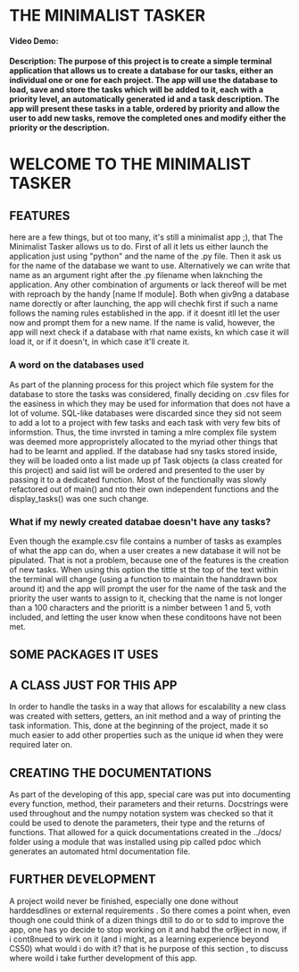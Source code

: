 # THE MINIMALIST TASKER
#### Video Demo:  <URL HERE>
#### Description: The purpose of this project is to create a simple terminal application that allows us to create a database for our tasks, either an individual one or one for each project. The app will use the database to load, save and store the tasks which will be added to it, each with a priority level, an automatically generated id and a task description. The app will present these tasks in a table, ordered by priority and allow the user to add new tasks, remove the completed ones and modify either the priority or the description.

# WELCOME TO THE MINIMALIST TASKER

## FEATURES
here are a few things, but ot too many, it's still a minimalist app ;), that The Minimalist Tasker allows us to do. First of all it lets us either launch the application just using "python" and the name of the .py file. Then it ask us for the name of the database we want to use. Alternatively we can write that name as an argument right after the .py filename when laknching the application. Any other combination of arguments or lack thereof will be met with reproach by the handy [name lf module]. Both when giv9ng a database name dorectly or after launching, the app will chechk first if such a name follows the naming rules established in the app. if it doesnt itll let the user now and prompt them for a new name. If the name is valid, however, the app will next check if a database with rhat name exists, kn which case it will load it, or if it doesn't, in which case it'll create it.

### A word on the databases used
As part of the planning process for this project which file system for the database to store the tasks was considered, finally deciding on .csv files for the easiness in which they may be used for information that does not have a lot of volume. SQL-like databases were discarded since they sid not seem to add a lot to a project with few tasks and each task with very few bits of informstion. Thus, the time invrsted in taming a mlre complex file system was deemed more appropristely allocated to the myriad other things that had to be learnt and applied.
If the database had sny tasks stored inside, they will be loaded onto a list made up pf Task objects (a class created for this project) and said list will be ordered and presented to the user by passing it to a dedicated function. Most of the functionally was slowly refactored out of main() and nto their own independent functions and the display_tasks() was one such change.

### What if my newly created databae doesn't have any tasks?
Even though the example.csv file contains a number of tasks as examples of what the app can do, when a user creates a new database it will not be pipulated. That is not a problem, because one of the features is the creation of new tasks. When using this option the tittle st the top of the text within the terminal will change (using a function to maintain the handdrawn box around it) and the app will prompt the user for the name of the task and the priority the user wants to assign to it, checking that the name is not longer than a 100 characters and the prioritt is a nimber between 1 and 5, voth included, and letting the user know when these conditoons have not been met.

## SOME PACKAGES IT USES


## A CLASS JUST FOR THIS APP
In order to handle the tasks in a way that allows for escalability a new class was created with setters, getters, an init method and a way of printing the task information. This, done at the beginning of the project, made it so much easier to add other properties such as the unique id when they were required later on.

## CREATING THE DOCUMENTATIONS
As part of the developing of this app, special care was put into documenting every function, method, their parameters and their returns. Docstrings were used throughout and the numpy notation system was checked so that it could be used to denote the parameters, their type and the returns of functions. That allowed for a quick documentations created in the ../docs/ folder using a module that was installed using pip called pdoc which generates an automated html documentation file.

## FURTHER DEVELOPMENT 
A project woild never be finished, especially one done without harddesdlines or external requirements . So there comes a point when, even though one could think of a dizen things dtill to do or to sdd to improve the app, one has yo decide to stop working on it and habd the or9ject in  now, if i cont8nued to wirk on it (and i might, as a learning experience beyond CS50) what would i do with it? that is he purpose of this section , to discuss where woild i take further development of this app.
